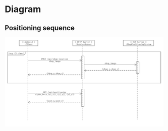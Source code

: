# Diagram

## Positioning sequence

![](https://raw.githubusercontent.com/GetYourLocation/Dashboard/master/doc/img/seq_positioning.png)
